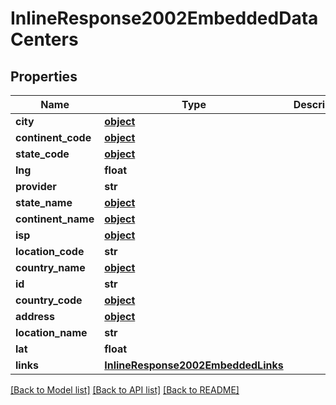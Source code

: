 # InlineResponse2002EmbeddedDataCenters

## Properties
Name | Type | Description | Notes
------------ | ------------- | ------------- | -------------
**city** | [**object**](.md) |  | 
**continent_code** | [**object**](.md) |  | 
**state_code** | [**object**](.md) |  | 
**lng** | **float** |  | 
**provider** | **str** |  | 
**state_name** | [**object**](.md) |  | 
**continent_name** | [**object**](.md) |  | 
**isp** | [**object**](.md) |  | 
**location_code** | **str** |  | 
**country_name** | [**object**](.md) |  | 
**id** | **str** |  | 
**country_code** | [**object**](.md) |  | 
**address** | [**object**](.md) |  | 
**location_name** | **str** |  | 
**lat** | **float** |  | 
**links** | [**InlineResponse2002EmbeddedLinks**](InlineResponse2002EmbeddedLinks.md) |  | 

[[Back to Model list]](../README.md#documentation-for-models) [[Back to API list]](../README.md#documentation-for-api-endpoints) [[Back to README]](../README.md)


